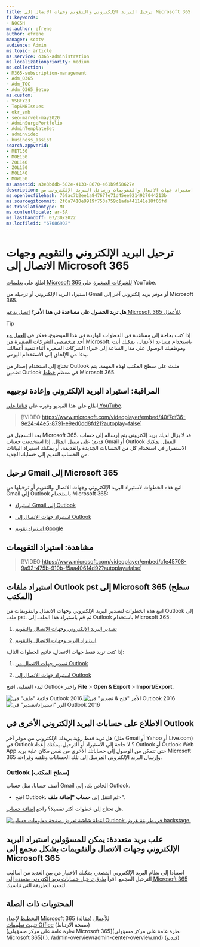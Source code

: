 ```yaml
---
title: ترحيل البريد الإلكتروني والتقويم وجهات الاتصال إلى Microsoft 365
f1.keywords:
- NOCSH
ms.author: efrene
author: efrene
manager: scotv
audience: Admin
ms.topic: article
ms.service: o365-administration
ms.localizationpriority: medium
ms.collection:
- M365-subscription-management
- Adm_O365
- Adm_TOC
- Adm_O365_Setup
ms.custom:
- VSBFY23
- TopSMBIssues
- okr_smb
- seo-marvel-may2020
- AdminSurgePortfolio
- AdminTemplateSet
- adminvideo
- business_assist
search.appverid:
- MET150
- MOE150
- ZOL140
- ZOL150
- MOL140
- MOW150
ms.assetid: a3e3bddb-582e-4133-8670-e61b9f58627e
description: تعرف على كيفية استيراد جهات الاتصال والتقويمات ورسائل البريد الإلكتروني من Gmail أو موفر بريد إلكتروني آخر وترحيلها إلى Microsoft 365.
ms.openlocfilehash: 769ac7b2ee1a84767fe71d45ee9214927044213b
ms.sourcegitcommit: 2f6a7410e9919f753a759c1ada441141e18f06fd
ms.translationtype: MT
ms.contentlocale: ar-SA
ms.lasthandoff: 07/30/2022
ms.locfileid: "67086902"
---
```

# <a name="migrate-email-and-contacts-to-microsoft-365"></a>ترحيل البريد الإلكتروني والتقويم وجهات الاتصال إلى Microsoft 365

اطلع على [تعليمات Microsoft 365 للشركات الصغيرة](https://go.microsoft.com/fwlink/?linkid=2197659) على YouTube.

استيراد البريد الإلكتروني أو ترحيله من Gmail أو موفر بريد إلكتروني آخر إلى Microsoft 365.
  
 **هل تريد الحصول على مساعدة في هذا الأمر؟**  [اتصل بدعم Microsoft 365 للأعمال](../../business-video/get-help-support.md). 

> [!TIP]
> إذا كنت بحاجة إلى مساعدة في الخطوات الواردة في هذا الموضوع، ففكر في [العمل مع أحد متخصصي الشركات الصغيرة من Microsoft](https://go.microsoft.com/fwlink/?linkid=2186871). باستخدام مساعد الأعمال، يمكنك أنت وموظفيك الوصول على مدار الساعة إلى خبراء الشركات الصغيرة أثناء تنمية أعمالك، بدءا من الإلحاق إلى الاستخدام اليومي.
  
تحتاج إلى استخدام إصدار من Outlook مثبت على سطح المكتب لهذه المهمة. يتم تضمين Outlook في معظم [خطط](https://go.microsoft.com/fwlink/p/?LinkId=723731) Microsoft 365.
  
## <a name="watch-import-and-redirect-email"></a>المراقبة: استيراد البريد الإلكتروني وإعادة توجيهه

اطلع على هذا الفيديو وغيره على [قناتنا على YouTube](https://go.microsoft.com/fwlink/?linkid=2197916).

> [!VIDEO https://www.microsoft.com/videoplayer/embed/40f7df36-9e24-44e5-8791-e9ed0dd8fd21?autoplay=false]

بعد التسجيل في Microsoft 365، قد لا يزال لديك بريد إلكتروني يتم إرساله إلى حساب قديم؛ على سبيل المثال، إذا استخدمت حساب Gmail أو Outlook للعمل. يمكنك الاستمرار في استخدام كل من الحسابات الجديدة والقديمة، أو يمكنك استيراد البيانات من الحساب القديم إلى حسابك الجديد.

## <a name="migrate-gmail-to-microsoft-365"></a>ترحيل Gmail إلى Microsoft 365

اتبع هذه الخطوات لاستيراد البريد الإلكتروني وجهات الاتصال والتقويم أو ترحيلها من Gmail إلى Outlook باستخدام Microsoft 365:
  
- [استيراد Gmail إلى Outlook](https://support.microsoft.com/office/20fdb8f2-fed8-4b14-baf0-bf04b9c44bf7)
    
- [استيراد جهات الاتصال إلى Outlook](https://support.microsoft.com/office/bb796340-b58a-46c1-90c7-b549b8f3c5f8)
    
- [استيراد تقويم Google](https://support.microsoft.com/office/098ed60c-936b-41fb-83d6-7e3786437330)

## <a name="watch-import-calendars"></a>مشاهدة: استيراد التقويمات
    
> [!VIDEO https://www.microsoft.com/videoplayer/embed/c1e45708-9a92-475b-910b-f5aa40614d92?autoplay=false]
  
## <a name="import-outlook-pst-files-to-microsoft-365-desktop"></a>استيراد ملفات Outlook pst إلى Microsoft 365 (سطح المكتب)

اتبع هذه الخطوات لتصدير البريد الإلكتروني وجهات الاتصال والتقويمات من Outlook إلى ملف pst. ثم قم باستيراد هذا الملف إلى Outlook باستخدام Microsoft 365:
  
1. [تصدير البريد الإلكتروني وجهات الاتصال والتقويم](https://support.microsoft.com/office/14252b52-3075-4e9b-be4e-ff9ef1068f91)
    
2. [استيراد البريد وجهات الاتصال والتقويم](https://support.microsoft.com/office/431a8e9a-f99f-4d5f-ae48-ded54b3440ac)
    
إذا كنت تريد فقط جهات الاتصال، فاتبع الخطوات التالية:
  
1. [تصدير جهات الاتصال من Outlook](https://support.microsoft.com/office/10f09abd-643c-4495-bb80-543714eca73f)
    
2. [استيراد جهات الاتصال إلى Outlook](https://support.microsoft.com/office/bb796340-b58a-46c1-90c7-b549b8f3c5f8)
    
لبدء العملية، افتح Outlook واختر **File** \> **Open &amp; Export** \> **Import/Export**.
  
![قائمة "ملف" في Outlook 2016.](../../media/2f1c39a5-177e-4052-9dd8-90c0d140be2c.png)![الأمر "فتح &amp; تصدير" في Outlook 2016](../../media/eecab6df-c372-45b1-8a8a-2f6d7af0dd68.png)![الزر "استيراد/تصدير" في Outlook 2016](../../media/ed90ae47-20db-4be1-b0c0-826008432c6e.png)
  
## <a name="see-other-email-accounts-in-outlook"></a>الاطلاع على حسابات البريد الإلكتروني الأخرى في Outlook

هل تريد فقط رؤية بريدك الإلكتروني من موفر آخر (مثل Gmail أو Yahoo أو Live.com) في Outlook؟ لا حاجة إلى الاستيراد أو الترحيل. يمكنك إعداد Outlook أو Outlook Web App حتى تتمكن من الوصول إلى حساباتك الأخرى من نفس مكان علبة بريد Microsoft 365 وإرسال البريد الإلكتروني المرسل إلى تلك الحسابات وتلقيه وقراءته.
  
### <a name="outlook-desktop"></a>Outlook (سطح المكتب)

أضف حسابا، مثل حساب Gmail الخاص بك، إلى Outlook.
  
- افتح Outlook، ثم انتقل إلى **حساب "إضافة ملف**\>".
    
هل تحتاج إلى خطوات أكثر تفصيلا؟ راجع [إضافة حساب](https://support.microsoft.com/office/6e27792a-9267-4aa4-8bb6-c84ef146101b).
  
[![لقطة شاشة تعرض صفحة معلومات حساب Outlook في طريقة عرض backstage.](../../media/6a7fa106-1077-4351-9fe2-8eb00918b40a.png)](https://support.microsoft.com/office/6e27792a-9267-4aa4-8bb6-c84ef146101b)
  
## <a name="multiple-mailboxes-admins-can-bulk-import-email-contacts-and-calendars-to-microsoft-365"></a>علب بريد متعددة: يمكن للمسؤولين استيراد البريد الإلكتروني وجهات الاتصال والتقويمات بشكل مجمع إلى Microsoft 365

استنادا إلى نظام البريد الإلكتروني المصدر، يمكنك الاختيار من بين العديد من أساليب الترحيل المجمع. اقرأ [طرق ترحيل حسابات بريد إلكتروني متعددة إلى Microsoft 365](/Exchange/mailbox-migration/mailbox-migration) لتحديد الطريقة التي تناسبك.

## <a name="related-content"></a>المحتويات ذات الصلة

[التخطيط لإعداد Microsoft 365 للأعمال](plan-your-setup.md) (مقالة)\
[تثبيت تطبيقات Office](install-applications.md) (صفحة الارتباط)\
[نظرة عامة على مركز مسؤولي Microsoft 365](نظرة عامة على مركز مسؤولي Microsoft 365](.). /admin-overview/admin-center-overview.md) (فيديو)